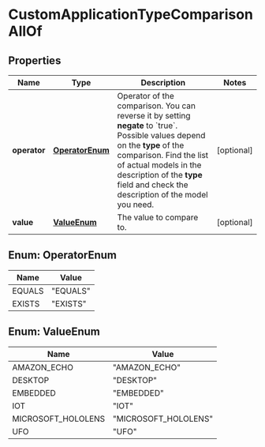 

# CustomApplicationTypeComparisonAllOf


## Properties

| Name | Type | Description | Notes |
|------------ | ------------- | ------------- | -------------|
|**operator** | [**OperatorEnum**](#OperatorEnum) | Operator of the comparison. You can reverse it by setting **negate** to &#x60;true&#x60;.   Possible values depend on the **type** of the comparison. Find the list of actual models in the description of the **type** field and check the description of the model you need. |  [optional] |
|**value** | [**ValueEnum**](#ValueEnum) | The value to compare to. |  [optional] |



## Enum: OperatorEnum

| Name | Value |
|---- | -----|
| EQUALS | &quot;EQUALS&quot; |
| EXISTS | &quot;EXISTS&quot; |



## Enum: ValueEnum

| Name | Value |
|---- | -----|
| AMAZON_ECHO | &quot;AMAZON_ECHO&quot; |
| DESKTOP | &quot;DESKTOP&quot; |
| EMBEDDED | &quot;EMBEDDED&quot; |
| IOT | &quot;IOT&quot; |
| MICROSOFT_HOLOLENS | &quot;MICROSOFT_HOLOLENS&quot; |
| UFO | &quot;UFO&quot; |




